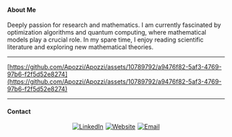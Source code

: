#### About Me

Deeply passion for research and mathematics. I am currently fascinated by optimization algorithms and quantum computing, where mathematical models play a crucial role. In my spare time, I enjoy reading scientific literature and exploring new mathematical theories.

---

[https://github.com/Apozzi/Apozzi/assets/10789792/a9476f82-5af3-4769-97b6-f2f5d52e8274](https://github.com/Apozzi/Apozzi/assets/10789792/a9476f82-5af3-4769-97b6-f2f5d52e8274)

---


#### Contact

<div
    style="
      display: flex;
      gap: 5px;
      flex-wrap: wrap;
      justify-content: center;
      align-content: center;
    "
  >
    <a href="https://www.linkedin.com/in/anderson-rodrigo-pozzi-a06246186/"
      ><img
        src="https://img.shields.io/badge/LinkedIn-0077B5?style=for-the-badge&logo=linkedin&logoColor=white"
        alt="LinkedIn"
    /></a>
    <a href="https://adeveloper.com.br"
      ><img
        src="https://img.shields.io/badge/website-000000?style=for-the-badge&logo=About.me&logoColor=white"
        alt="Website"
    /></a>
    <a href="mailto:eanderea1@protonmail.com"
      ><img
        src="https://img.shields.io/badge/Email-D14836?style=for-the-badge&logo=microsoftoutlook&logoColor=white"
        alt="Email"
    /></a>
  </div>




